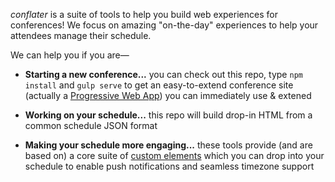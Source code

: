 *conflater* is a suite of tools to help you build web experiences for conferences!
We focus on amazing "on-the-day" experiences to help your attendees manage their schedule.

We can help you if you are—

* **Starting a new conference...** you can check out this repo, type `npm install` and `gulp serve` to get an easy-to-extend conference site (actually a [Progressive Web App](https://google.com/search?q=progressive+web+app)) you can immediately use &amp; extened

* **Working on your schedule...** this repo will build drop-in HTML from a common schedule JSON format

* **Making your schedule more engaging...** these tools provide (and are based on) a core suite of [custom elements](https://google.com/search?q=custom+html+elements) which you can drop into your schedule to enable push notifications and seamless timezone support

